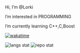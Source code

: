 Hi, I’m @Lorki

I’m interested in PROGRAMMING

I’m currently learning C++,C,Boost

[![wakatime](https://wakatime.com/badge/user/3aa1301f-9dfd-4543-bcdf-91d0911648d2.svg)](https://wakatime.com/@3aa1301f-9dfd-4543-bcdf-91d0911648d2)

![langs stat](https://github-readme-stats.vercel.app/api/top-langs/?username=LorkiNikita&theme=dark&langs_count=10&layout=compact&border_color=000000&bg_color=101010)
![repo stat](https://github-readme-stats.vercel.app/api?username=LorkiNikita&theme=dark&show_icons=true&count_private=true&count_private=true&border_color=000000&bg_color=101010)

